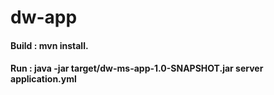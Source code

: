 # dw-app

#### Build : mvn install. 
#### Run : java -jar target/dw-ms-app-1.0-SNAPSHOT.jar server application.yml

